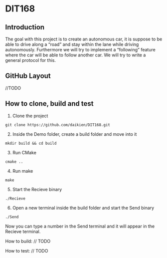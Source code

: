 ﻿# DIT168

## Introduction
The goal with this project is to create an autonomous car, it is suppose to be able to drive along a “road” and stay within the lane while driving autonomously. Furthermore we will try to implement a “following” feature where the car will be able to follow another car. We will try to write a general protocol for this.

## GitHub Layout
//TODO

## How to clone, build and test
1. Clone the project
```
git clone https://github.com/daikien/DIT168.git
```
2. Inside the Demo folder, create a build folder and move into it

```
mkdir build && cd build
```
3. Run CMake

```
cmake ..
```
4. Run make

```
make
```
5. Start the Recieve binary
```
./Recieve
```
6. Open a new terminal inside the build folder and start the Send binary
```
./Send
```
Now you can type a number in the Send terminal and it will appear in the Recieve terminal. 

How to build:
// TODO

How to test:
// TODO 
